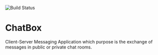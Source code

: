![Build Status](https://github.com/KajaBraz/ChatBox/workflows/Chatbox%20project/badge.svg)
# ChatBox
Client-Server Messaging Application which purpose is the exchange of messages in public or private chat rooms. 
